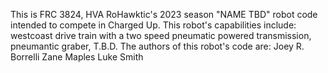 This is FRC 3824, HVA RoHawktic's 2023 season "NAME TBD" robot code intended to compete in Charged Up.
This robot's capabilities include: westcoast drive train with a two speed pneumatic powered transmission, pneumantic graber, T.B.D.
The authors of this robot's code are: 
Joey R. Borrelli
Zane Maples
Luke Smith